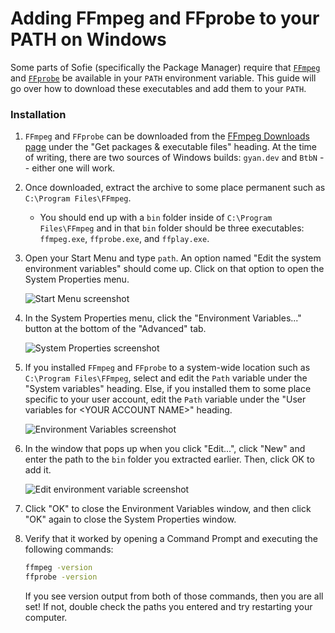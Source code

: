 # Adding FFmpeg and FFprobe to your PATH on Windows

Some parts of Sofie (specifically the Package Manager) require that [`FFmpeg`](https://www.ffmpeg.org/) and [`FFprobe`](https://ffmpeg.org/ffprobe.html) be available in your `PATH` environment variable. This guide will go over how to download these executables and add them to your `PATH`.

### Installation

1. `FFmpeg` and `FFprobe` can be downloaded from the [FFmpeg Downloads page](https://ffmpeg.org/download.html) under the "Get packages & executable files" heading. At the time of writing, there are two sources of Windows builds: `gyan.dev` and `BtbN` -- either one will work.
2. Once downloaded, extract the archive to some place permanent such as `C:\Program Files\FFmpeg`.
   - You should end up with a `bin` folder inside of `C:\Program Files\FFmpeg` and in that `bin` folder should be three executables: `ffmpeg.exe`, `ffprobe.exe`, and `ffplay.exe`.
3. Open your Start Menu and type `path`. An option named "Edit the system environment variables" should come up. Click on that option to open the System Properties menu.

   ![Start Menu screenshot](/img/docs/edit_system_environment_variables.jpg)

4. In the System Properties menu, click the "Environment Variables..." button at the bottom of the "Advanced" tab.

   ![System Properties screenshot](/img/docs/system_properties.png)

5. If you installed `FFmpeg` and `FFprobe` to a system-wide location such as `C:\Program Files\FFmpeg`, select and edit the `Path` variable under the "System variables" heading. Else, if you installed them to some place specific to your user account, edit the `Path` variable under the "User variables for \<YOUR ACCOUNT NAME>" heading.

   ![Environment Variables screenshot](/img/docs/environment_variables.png)

6. In the window that pops up when you click "Edit...", click "New" and enter the path to the `bin` folder you extracted earlier. Then, click OK to add it.

   ![Edit environment variable screenshot](/img/docs/edit_path_environment_variable.png)

7. Click "OK" to close the Environment Variables window, and then click "OK" again to close the
   System Properties window.
8. Verify that it worked by opening a Command Prompt and executing the following commands:

   ```cmd
   ffmpeg -version
   ffprobe -version
   ```

   If you see version output from both of those commands, then you are all set! If not, double check the paths you entered and try restarting your computer.
